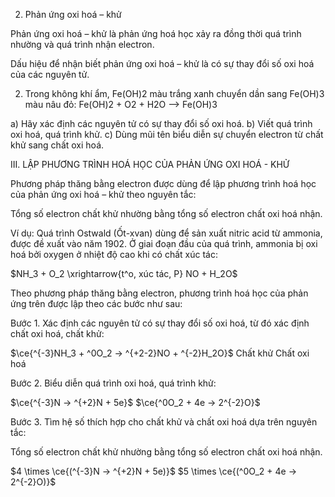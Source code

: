 2. Phản ứng oxi hoá – khử

Phản ứng oxi hoá – khử là phản ứng hoá học xảy ra đồng thời quá trình nhường và quá trình nhận electron.

Dấu hiệu để nhận biết phản ứng oxi hoá – khử là có sự thay đổi số oxi hoá của các nguyên tử.

2. Trong không khí ẩm, Fe(OH)2 màu trắng xanh chuyển dần sang Fe(OH)3 màu nâu đỏ:
   Fe(OH)2 + O2 + H2O ——> Fe(OH)3

a) Hãy xác định các nguyên tử có sự thay đổi số oxi hoá.
b) Viết quá trình oxi hoá, quá trình khử.
c) Dùng mũi tên biểu diễn sự chuyển electron từ chất khử sang chất oxi hoá.

III. LẬP PHƯƠNG TRÌNH HOÁ HỌC CỦA PHẢN ỨNG OXI HOÁ - KHỬ

Phương pháp thăng bằng electron được dùng để lập phương trình hoá học của phản ứng oxi hoá – khử theo nguyên tắc:

Tổng số electron chất khử nhường bằng tổng số electron chất oxi hoá nhận.

Ví dụ: Quá trình Ostwald (Ốt-xvan) dùng để sản xuất nitric acid từ ammonia, được đề xuất vào năm 1902. Ở giai đoạn đầu của quá trình, ammonia bị oxi hoá bởi oxygen ở nhiệt độ cao khi có chất xúc tác:

$NH_3 + O_2 \xrightarrow{t^o, xúc tác, P} NO + H_2O$

Theo phương pháp thăng bằng electron, phương trình hoá học của phản ứng trên được lập theo các bước như sau:

Bước 1. Xác định các nguyên tử có sự thay đổi số oxi hoá, từ đó xác định chất oxi hoá, chất khử:

$\ce{^{-3}NH_3 + ^0O_2 -> ^{+2-2}NO + ^{-2}H_2O}$
Chất khử  Chất oxi hoá

Bước 2. Biểu diễn quá trình oxi hoá, quá trình khử:

$\ce{^{-3}N -> ^{+2}N + 5e}$
$\ce{^0O_2 + 4e -> 2^{-2}O}$

Bước 3. Tìm hệ số thích hợp cho chất khử và chất oxi hoá dựa trên nguyên tắc:

Tổng số electron chất khử nhường bằng tổng số electron chất oxi hoá nhận.

$4 \times \ce{(^{-3}N -> ^{+2}N + 5e)}$
$5 \times \ce{(^0O_2 + 4e -> 2^{-2}O)}$